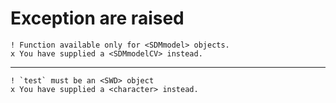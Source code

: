 # Exception are raised

    ! Function available only for <SDMmodel> objects.
    x You have supplied a <SDMmodelCV> instead.

---

    ! `test` must be an <SWD> object
    x You have supplied a <character> instead.

